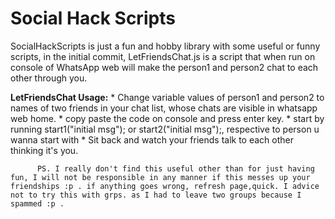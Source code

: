 # Social Hack Scripts
SocialHackScripts is just a fun and hobby library with some useful or funny scripts,
		  in the initial commit, LetFriendsChat.js is a script that when run on console of WhatsApp web will make the person1 and person2 chat to each other through you.


 __LetFriendsChat Usage:__
	* Change variable values of person1 and person2 to names of two friends in your chat list, whose chats are visible in whatsapp web home.
	* copy paste the code on console and press enter key.
	* start by running start1("initial msg"); or start2("initial msg");, respective to person u wanna start with
	* Sit back and watch your friends talk to each other thinking it's you.

		  PS. I really don't find this useful other than for just having fun, I will not be responsible in any manner if this messes up your friendships :p . if anything goes wrong, refresh page,quick. I advice not to try this with grps. as I had to leave two groups because I spammed :p . 

